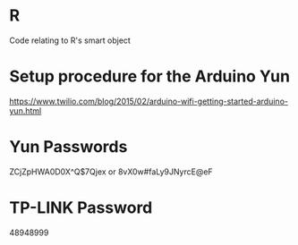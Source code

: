 # R
Code relating to R's smart object

# Setup procedure for the Arduino Yun
https://www.twilio.com/blog/2015/02/arduino-wifi-getting-started-arduino-yun.html

# Yun Passwords
ZCjZpHWA0D0X^Q$7Qjex  or  8vX0w#faLy9JNyrcE@eF

# TP-LINK Password
48948999
